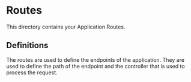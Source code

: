 # Routes

This directory contains your Application Routes.

## Definitions

The routes are used to define the endpoints of the application. They are used to define the path of the endpoint and the controller that is used to process the request.
